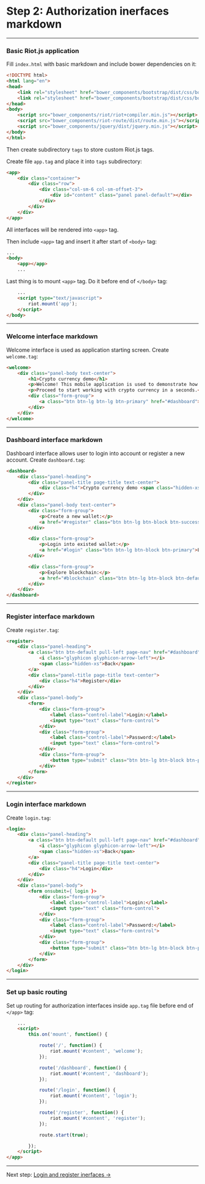 # Step 2: Authorization inerfaces markdown

---

### Basic Riot.js application

Fill `index.html` with basic markdown and include bower dependencies on it:

```html
<!DOCTYPE html>
<html lang="en">
<head>
    <link rel="stylesheet" href="bower_components/bootstrap/dist/css/bootstrap.min.css">
    <link rel="stylesheet" href="bower_components/bootstrap/dist/css/bootstrap-theme.css.map">
</head>
<body>
    <script src="bower_components/riot/riot+compiler.min.js"></script>
    <script src="bower_components/riot-route/dist/route.min.js"></script>
    <script src="bower_components/jquery/dist/jquery.min.js"></script>
</body>
</html>
```

Then create subdirectory `tags` to store custom Riot.js tags.

Create file `app.tag` and place it into `tags` subdirectory:

```html
<app>
    <div class="container">
        <div class="row">
            <div class="col-sm-6 col-sm-offset-3">
                <div id="content" class="panel panel-default"></div>
            </div>
        </div>
    </div>
</app>
```

All interfaces will be rendered into `<app>` tag.

Then include `<app>` tag and insert it after start of `<body>` tag:

```html
...
<body>
    <app></app>
    ...
``` 

Last thing is to mount `<app>` tag. Do it before end of `</body>` tag:

```html
    ...
    <script type="text/javascript">
        riot.mount('app');
    </script>
</body>
```

---

### Welcome interface markdown

Welcome interface is used as application starting screen. Create `welcome.tag`:

```html
<welcome>
    <div class="panel-body text-center">
        <h1>Crypto currency demo</h1>
        <p>Welcome! This mobile application is used to demonstrate how easy to set up you own crypto currency on Exonum blockchain platform.</p>
        <p>Proceed to start working with crypto currency in a seconds.</p>
        <div class="form-group">
            <a class="btn btn-lg btn-lg btn-primary" href="#dashboard">Proceed to demo</a>
        </div>
    </div>
</welcome>
```

---

### Dashboard interface markdown

Dashboard interface allows user to login into account or register a new account. Create `dashboard.tag`:

```html
<dashboard>
    <div class="panel-heading">
        <div class="panel-title page-title text-center">
            <div class="h4">Crypto currency demo <span class="hidden-xs">application</span></div>
        </div>
    </div>
    <div class="panel-body text-center">
        <div class="form-group">
            <p>Create a new wallet:</p>
            <a href="#register" class="btn btn-lg btn-block btn-success">Register</a>
        </div>

        <div class="form-group">
            <p>Login into existed wallet:</p>
            <a href="#login" class="btn btn-lg btn-block btn-primary">Login</a>
        </div>

        <div class="form-group">
            <p>Explore blockchain:</p>
            <a href="#blockchain" class="btn btn-lg btn-block btn-default">Blockchain Explorer</a>
        </div>
    </div>
</dashboard>
```

---

### Register interface markdown

Create `register.tag`:

```html
<register>
    <div class="panel-heading">
        <a class="btn btn-default pull-left page-nav" href="#dashboard">
            <i class="glyphicon glyphicon-arrow-left"></i>
            <span class="hidden-xs">Back</span>
        </a>
        <div class="panel-title page-title text-center">
            <div class="h4">Register</div>
        </div>
    </div>
    <div class="panel-body">
        <form>
            <div class="form-group">
                <label class="control-label">Login:</label>
                <input type="text" class="form-control">
            </div>
            <div class="form-group">
                <label class="control-label">Password:</label>
                <input type="text" class="form-control">
            </div>
            <div class="form-group">
                <button type="submit" class="btn btn-lg btn-block btn-primary">Register a new wallet</button>
            </div>
        </form>
    </div>
</register>
```

---

### Login interface markdown

Create `login.tag`:

```html
<login>
    <div class="panel-heading">
        <a class="btn btn-default pull-left page-nav" href="#dashboard">
            <i class="glyphicon glyphicon-arrow-left"></i>
            <span class="hidden-xs">Back</span>
        </a>
        <div class="panel-title page-title text-center">
            <div class="h4">Login</div>
        </div>
    </div>
    <div class="panel-body">
        <form onsubmit={ login }>
            <div class="form-group">
                <label class="control-label">Login:</label>
                <input type="text" class="form-control">
            </div>
            <div class="form-group">
                <label class="control-label">Password:</label>
                <input type="text" class="form-control">
            </div>
            <div class="form-group">
                <button type="submit" class="btn btn-lg btn-block btn-primary">Login</button>
            </div>
        </form>
    </div>
</login>
```

---

### Set up basic routing

Set up routing for authorization interfaces inside `app.tag` file before end of `</app>` tag:

```html
    ...
    <script>
        this.on('mount', function() {

            route('/', function() {
                riot.mount('#content', 'welcome');
            });

            route('/dashboard', function() {
                riot.mount('#content', 'dashboard');
            });

            route('/login', function() {
                riot.mount('#content', 'login');
            });

            route('/register', function() {
                riot.mount('#content', 'register');
            });

            route.start(true);

        });
    </script>
</app>
```

---

Next step: [Login and register inerfaces →](step-3-auth-logic.md)

